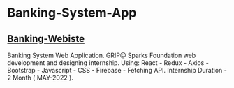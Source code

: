 # Banking-System-App

## [Banking-Webiste](https://bank-system-app.web.app/Home)

Banking System Web Application. GRIP@ Sparks Foundation web development and designing internship.   Using: React - Redux - Axios - Bootstrap - Javascript - CSS - Firebase - Fetching API.   Internship Duration - 2 Month ( MAY-2022 ).
